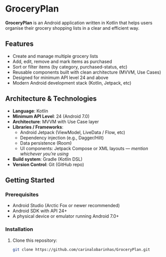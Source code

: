 # GroceryPlan

**GroceryPlan** is an Android application written in Kotlin that helps users organise their grocery shopping lists in a clear and efficient way.

## Features

- Create and manage multiple grocery lists
- Add, edit, remove and mark items as purchased
- Sort or filter items (by category, purchased-status, etc)
- Reusable components built with clean architecture (MVVM, Use Cases)
- Designed for minimum API level 24 and above
- Modern Android development stack (Kotlin, Jetpack, etc)

## Architecture & Technologies

- **Language**: Kotlin
- **Minimum API Level**: 24 (Android 7.0)
- **Architecture**: MVVM with Use Case layer
- **Libraries / Frameworks**:
    - Android Jetpack (ViewModel, LiveData / Flow, etc)
    - Dependency injection (e.g., Dagger/Hilt)
    - Data persistence (Room)
    - UI components: Jetpack Compose or XML layouts — *mention whichever you’re using*
- **Build system**: Gradle (Kotlin DSL)
- **Version Control**: Git (GitHub repo)

## Getting Started

### Prerequisites
- Android Studio (Arctic Fox or newer recommended)
- Android SDK with API 24+
- A physical device or emulator running Android 7.0+

### Installation
1. Clone this repository:
   ```bash
   git clone https://github.com/carinalobarinhas/GroceryPlan.git